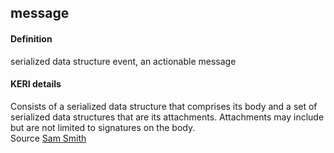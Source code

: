 ## message

<h4>Definition</h4><p>serialized data structure event, an actionable message</p><h4>KERI details</h4><p>Consists of a serialized data structure that comprises its body and a set of serialized data structures that are its attachments. Attachments may include but are not limited to signatures on the body.<br>Source <a href="https://github.com/WebOfTrust/ietf-keri/blob/main/draft-ssmith-keri.md#basic-terminology">Sam Smith</a></p>


